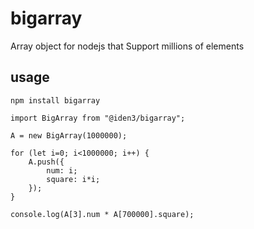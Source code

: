 ﻿# bigarray

Array object for nodejs that Support millions of elements

## usage

```
npm install bigarray
```

```
import BigArray from "@iden3/bigarray";

A = new BigArray(1000000);

for (let i=0; i<1000000; i++) {
	A.push({
		num: i;
		square: i*i;
	});
}

console.log(A[3].num * A[700000].square);
```
